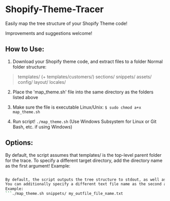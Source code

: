 # Shopify-Theme-Tracer
Easily map the tree structure of your Shopify Theme code!

Improvements and suggestions welcome!


## How to Use:
1) Download your Shopify theme code, and extract files to a folder
  Normal folder structure:

> templates/ (+ templates/customers/)
> sections/
> snippets/
> assets/
> config/
> layout/
> locales/

2) Place the 'map_theme.sh' file into the same directory as the folders listed above
3) Make sure the file is executable
  Linux/Unix:
  ```$ sudo chmod a+x map_theme.sh```

4) Run script!
  ```./map_theme.sh```
  (Use Windows Subsystem for Linux or Git Bash, etc. if using Windows)

## Options:
By default, the script assumes that templates/ is the top-level parent folder for the trace.
To specify a different target directory, add the directory name as the first argument!
Example:
  ```./map_theme.sh sections/
  
By default, the script outputs the tree structure to stdout, as well as a text file named "theme_code_map.txt"
You can additionally specify a different text file name as the second argument!
Example:
  ```./map_theme.sh snippets/ my_outfile_file_name.txt
